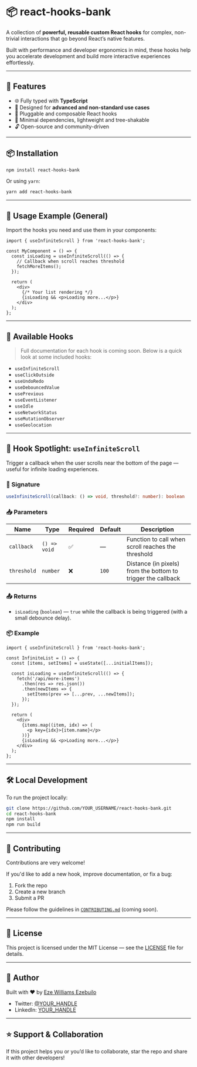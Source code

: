 # 📦 react-hooks-bank

A collection of **powerful, reusable custom React hooks** for complex, non-trivial interactions that go beyond React’s native features.

Built with performance and developer ergonomics in mind, these hooks help you accelerate development and build more interactive experiences effortlessly.

---

## 🚀 Features

* 🌐 Fully typed with **TypeScript**
* 🧠 Designed for **advanced and non-standard use cases**
* 🧩 Pluggable and composable React hooks
* 🔧 Minimal dependencies, lightweight and tree-shakable
* 🔓 Open-source and community-driven

---

## 📦 Installation

```bash
npm install react-hooks-bank
```

Or using `yarn`:

```bash
yarn add react-hooks-bank
```

---

## 🧪 Usage Example (General)

Import the hooks you need and use them in your components:

```tsx
import { useInfiniteScroll } from 'react-hooks-bank';

const MyComponent = () => {
  const isLoading = useInfiniteScroll(() => {
    // Callback when scroll reaches threshold
    fetchMoreItems();
  });

  return (
    <div>
      {/* Your list rendering */}
      {isLoading && <p>Loading more...</p>}
    </div>
  );
};
```

---

## 🧰 Available Hooks

> Full documentation for each hook is coming soon. Below is a quick look at some included hooks:

* `useInfiniteScroll`
* `useClickOutside`
* `useUndoRedo`
* `useDebouncedValue`
* `usePrevious`
* `useEventListener`
* `useIdle`
* `useNetworkStatus`
* `useMutationObserver`
* `useGeolocation`

---

## 🧠 Hook Spotlight: `useInfiniteScroll`

Trigger a callback when the user scrolls near the bottom of the page — useful for infinite loading experiences.

### 🔧 Signature

```ts
useInfiniteScroll(callback: () => void, threshold?: number): boolean
```

### 📥 Parameters

| Name        | Type         | Required | Default | Description                                                  |
| ----------- | ------------ | -------- | ------- | ------------------------------------------------------------ |
| `callback`  | `() => void` | ✅        | —       | Function to call when scroll reaches the threshold           |
| `threshold` | `number`     | ❌        | `100`   | Distance (in pixels) from the bottom to trigger the callback |

### 📤 Returns

* `isLoading` (`boolean`) — `true` while the callback is being triggered (with a small debounce delay).

### 📦 Example

```tsx
import { useInfiniteScroll } from 'react-hooks-bank';

const InfiniteList = () => {
  const [items, setItems] = useState([...initialItems]);

  const isLoading = useInfiniteScroll(() => {
    fetch('/api/more-items')
      .then(res => res.json())
      .then(newItems => {
        setItems(prev => [...prev, ...newItems]);
      });
  });

  return (
    <div>
      {items.map((item, idx) => (
        <p key={idx}>{item.name}</p>
      ))}
      {isLoading && <p>Loading more...</p>}
    </div>
  );
};
```

---

## 🛠 Local Development

To run the project locally:

```bash
git clone https://github.com/YOUR_USERNAME/react-hooks-bank.git
cd react-hooks-bank
npm install
npm run build
```

---

## 🤝 Contributing

Contributions are very welcome!

If you'd like to add a new hook, improve documentation, or fix a bug:

1. Fork the repo
2. Create a new branch
3. Submit a PR

Please follow the guidelines in [`CONTRIBUTING.md`](./CONTRIBUTING.md) (coming soon).

---

## 📃 License

This project is licensed under the MIT License — see the [LICENSE](./LICENSE) file for details.

---

## 👤 Author

Built with ❤️ by [Eze Williams Ezebuilo](https://github.com/YOUR_USERNAME)

* Twitter: [@YOUR\_HANDLE](https://twitter.com/YOUR_HANDLE)
* LinkedIn: [YOUR\_HANDLE](https://linkedin.com/in/YOUR_HANDLE)

---

## ⭐ Support & Collaboration

If this project helps you or you’d like to collaborate, star the repo and share it with other developers!
